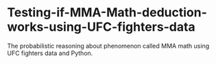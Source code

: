 # Testing-if-MMA-Math-deduction-works-using-UFC-fighters-data
The probabilistic reasoning about phenomenon called MMA math using UFC fighters data and Python.
